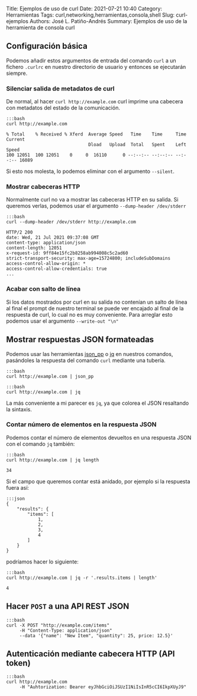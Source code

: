 Title: Ejemplos de uso de curl
Date: 2021-07-21 10:40
Category: Herramientas
Tags: curl,networking,herramientas,consola,shell
Slug: curl-ejemplos
Authors: José L. Patiño-Andrés
Summary: Ejemplos de uso de la herramienta de consola curl

## Configuración básica

Podemos añadir estos argumentos de entrada del comando `curl` a un fichero
`.curlrc` en nuestro directorio de usuario y entonces se ejecutarán siempre.

### Silenciar salida de metadatos de curl

De normal, al hacer `curl http://example.com` curl imprime una cabecera con
metadatos del estado de la comunicación.

    :::bash
    curl http://example.com

    % Total    % Received % Xferd  Average Speed   Time    Time     Time  Current
                                   Dload   Upload  Total   Spent    Left  Speed
    100 12051  100 12051    0     0  16110      0 --:--:-- --:--:-- --:--:-- 16089

Si esto nos molesta, lo podemos eliminar con el argumento `--silent`.

### Mostrar cabeceras HTTP

Normalmente curl no va a mostrar las cabeceras HTTP en su salida. Si queremos
verlas, podemos usar el argumento `--dump-header /dev/stderr`

    :::bash
    curl --dump-header /dev/stderr http://example.com

    HTTP/2 200
    date: Wed, 21 Jul 2021 09:37:08 GMT
    content-type: application/json
    content-length: 12051
    x-request-id: 9ff84e15fc2b8258ab994008c5c2ad60
    strict-transport-security: max-age=15724800; includeSubDomains
    access-control-allow-origin: *
    access-control-allow-credentials: true
    ...

### Acabar con salto de línea

Si los datos mostrados por curl en su salida no contenían un salto de línea al
final el prompt de nuestro terminal se puede ver encajado al final de la 
respuesta de curl, lo cual no es muy conveniente. Para arreglar esto podemos
usar el argumento `--write-out "\n"`


## Mostrar respuestas JSON formateadas

Podemos usar las herramientas [json_pp](https://github.com/deftek/json_pp) o
[jq](https://github.com/stedolan/jq) en nuestros comandos, pasándoles la
respuesta del comando `curl` mediante una tubería.

    :::bash
    curl http://example.com | json_pp

    :::bash
    curl http://example.com | jq

La más conveniente a mi parecer es `jq`, ya que colorea el JSON resaltando la
sintaxis.

### Contar número de elementos en la respuesta JSON

Podemos contar el número de elementos devueltos en una respuesta JSON con el
comando `jq` también:

    :::bash
    curl http://example.com | jq length

    34

Si el campo que queremos contar está anidado, por ejemplo si la respuesta fuera así:

    :::json
    {
        "results": {
            "items": [
                1,
                2,
                3,
                4
            ]
        }
    }

podríamos hacer lo siguiente:

    :::bash
    curl http://example.com | jq -r '.results.items | length'

    4


## Hacer `POST` a una API REST JSON

    :::bash
    curl -X POST "http://example.com/items" 
         -H "Content-Type: application/json"
         --data '{"name": "New Item", "quantity": 25, price: 12.5}'

## Autenticación mediante cabecera HTTP (API token)

    :::bash
    curl http://example.com
         -H "Auhtorization: Bearer eyJhbGciOiJSUzI1NiIsInR5cCI6IkpXUyJ9"
